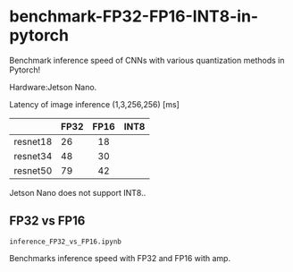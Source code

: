 # benchmark-FP32-FP16-INT8-in-pytorch
Benchmark inference speed of CNNs with various quantization methods in Pytorch!

Hardware:Jetson Nano.

Latency of image inference (1,3,256,256) [ms]

|          | FP32 | FP16 | INT8 |
|:--------:|------|:----:|------|
| resnet18 | 26   |  18  |      |
| resnet34 | 48   |  30  |      |
| resnet50 | 79   | 42   |      |

Jetson Nano does not support INT8..

## FP32 vs FP16
`inference_FP32_vs_FP16.ipynb`

Benchmarks inference speed with FP32 and FP16 with amp.


